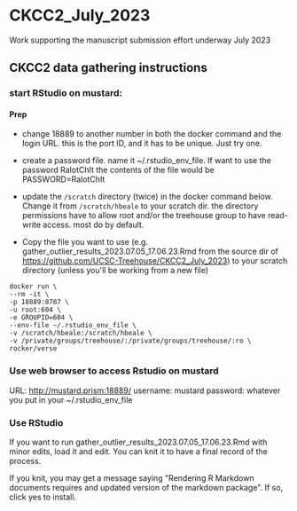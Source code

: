 # CKCC2_July_2023
Work supporting the manuscript submission effort underway July 2023

## CKCC2 data gathering instructions
###  start RStudio on mustard:

#### Prep

* change 18889 to another number in both the docker command and the login URL. this is the port ID, and it has to be unique. Just try one.

* create a password file. name it ~/.rstudio_env_file. If want to use the password RalotChIt the contents of the file would be PASSWORD=RalotChIt

* update the `/scratch` directory (twice) in the docker command below. Change it from  `/scratch/hbeale` to your scratch dir. the directory permissions have to allow root and/or the treehouse group to have read-write access. most do by default.

* Copy the file you want to use (e.g. gather_outlier_results_2023.07.05_17.06.23.Rmd from the source dir of  https://github.com/UCSC-Treehouse/CKCC2_July_2023) to your scratch directory (unless you'll be working from a new file)

```
docker run \
--rm -it \
-p 18889:8787 \
-u root:604 \
-e GROUPID=604 \
--env-file ~/.rstudio_env_file \
-v /scratch/hbeale:/scratch/hbeale \
-v /private/groups/treehouse/:/private/groups/treehouse/:ro \
rocker/verse 
```

### Use web browser to access Rstudio on mustard
URL: http://mustard.prism:18889/
username: mustard
password: whatever you put in your ~/.rstudio_env_file

### Use RStudio 
If you want to run gather_outlier_results_2023.07.05_17.06.23.Rmd with minor edits, load it and edit. You can knit it to have a final record of the process. 

If you knit, you may get a message saying "Rendering R Markdown documents requires and updated version of the markdown package". If so, click yes to install. 
